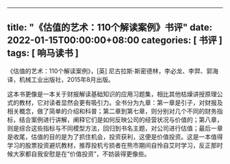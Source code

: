 
---
title: "《估值的艺术：110个解读案例》书评"
date: 2022-01-15T00:00:00+08:00
categories: [ 书评 ]
tags: [ 响马读书 ]
---

《估值的艺术：110个解读案例》，[英] 尼古拉斯·斯密德林，李必龙、李羿、郭海 译，机械工业出版社，2015年8月出版。

这本书更像是一本关于财报解读基础知识的应用习题集，相比其他枯燥讲授原理公式的教材，它对读者显然会更有吸引力。全书分为九章：第一章是引子，对财报及相关概念，做了简单的介绍和科普；第二章到第七章，则分别对几个不同的财务指标，结合案例进行讲解，阐释它们是如何反映公司的经营状况与价值的；第八章，则是综合这些指标与不同模型方法，回归到书名主题，对公司进行估值；最后一章是收尾，估值的目的是为了抓住机会，投资获利，这便是价值投资。这是一本值得学习的股票投资避坑教材，推荐投机亏损者在熊市期间自怜自艾时学习，反正那时候大家都自我安慰是在“价值投资”，不妨装得更像些。
